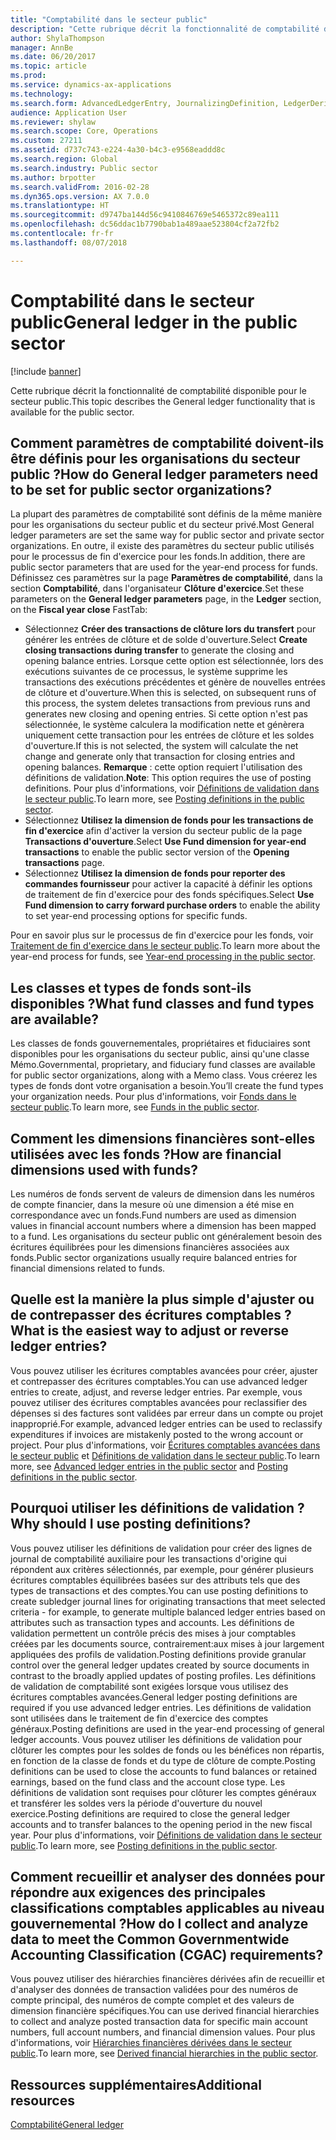 ```yaml
---
title: "Comptabilité dans le secteur public"
description: "Cette rubrique décrit la fonctionnalité de comptabilité disponible pour le secteur public."
author: ShylaThompson
manager: AnnBe
ms.date: 06/20/2017
ms.topic: article
ms.prod: 
ms.service: dynamics-ax-applications
ms.technology: 
ms.search.form: AdvancedLedgerEntry, JournalizingDefinition, LedgerDerivedFinHierarchies, LedgerFundType, LedgerParameters
audience: Application User
ms.reviewer: shylaw
ms.search.scope: Core, Operations
ms.custom: 27211
ms.assetid: d737c743-e224-4a30-b4c3-e9568eaddd8c
ms.search.region: Global
ms.search.industry: Public sector
ms.author: brpotter
ms.search.validFrom: 2016-02-28
ms.dyn365.ops.version: AX 7.0.0
ms.translationtype: HT
ms.sourcegitcommit: d9747ba144d56c9410846769e5465372c89ea111
ms.openlocfilehash: dc56ddac1b7790bab1a489aae523804cf2a72fb2
ms.contentlocale: fr-fr
ms.lasthandoff: 08/07/2018

---
```


# <a name="general-ledger-in-the-public-sector"></a><span data-ttu-id="47ce1-103">Comptabilité dans le secteur public</span><span class="sxs-lookup"><span data-stu-id="47ce1-103">General ledger in the public sector</span></span>

[!include [banner](../includes/banner.md)]

<span data-ttu-id="47ce1-104">Cette rubrique décrit la fonctionnalité de comptabilité disponible pour le secteur public.</span><span class="sxs-lookup"><span data-stu-id="47ce1-104">This topic describes the General ledger functionality that is available for the public sector.</span></span>

<a name="how-do-general-ledger-parameters-need-to-be-set-for-public-sector-organizations"></a><span data-ttu-id="47ce1-105">Comment paramètres de comptabilité doivent-ils être définis pour les organisations du secteur public ?</span><span class="sxs-lookup"><span data-stu-id="47ce1-105">How do General ledger parameters need to be set for public sector organizations?</span></span>
--------------------------------------------------------------------------------

<span data-ttu-id="47ce1-106">La plupart des paramètres de comptabilité sont définis de la même manière pour les organisations du secteur public et du secteur privé.</span><span class="sxs-lookup"><span data-stu-id="47ce1-106">Most General ledger parameters are set the same way for public sector and private sector organizations.</span></span> <span data-ttu-id="47ce1-107">En outre, il existe des paramètres du secteur public utilisés pour le processus de fin d'exercice pour les fonds.</span><span class="sxs-lookup"><span data-stu-id="47ce1-107">In addition, there are public sector parameters that are used for the year-end process for funds.</span></span> <span data-ttu-id="47ce1-108">Définissez ces paramètres sur la page **Paramètres de comptabilité**, dans la section **Comptabilité**, dans l'organisateur **Clôture d'exercice**.</span><span class="sxs-lookup"><span data-stu-id="47ce1-108">Set these parameters on the **General ledger parameters** page, in the **Ledger** section, on the **Fiscal year close** FastTab:</span></span>

-   <span data-ttu-id="47ce1-109">Sélectionnez **Créer des transactions de clôture lors du transfert** pour générer les entrées de clôture et de solde d'ouverture.</span><span class="sxs-lookup"><span data-stu-id="47ce1-109">Select **Create closing transactions during transfer** to generate the closing and opening balance entries.</span></span> <span data-ttu-id="47ce1-110">Lorsque cette option est sélectionnée, lors des exécutions suivantes de ce processus, le système supprime les transactions des exécutions précédentes et génère de nouvelles entrées de clôture et d'ouverture.</span><span class="sxs-lookup"><span data-stu-id="47ce1-110">When this is selected, on subsequent runs of this process, the system deletes transactions from previous runs and generates new closing and opening entries.</span></span> <span data-ttu-id="47ce1-111">Si cette option n'est pas sélectionnée, le système calculera la modification nette et génèrera uniquement cette transaction pour les entrées de clôture et les soldes d'ouverture.</span><span class="sxs-lookup"><span data-stu-id="47ce1-111">If this is not selected, the system will calculate the net change and generate only that transaction for closing entries and opening balances.</span></span> <span data-ttu-id="47ce1-112">**Remarque** : cette option requiert l'utilisation des définitions de validation.</span><span class="sxs-lookup"><span data-stu-id="47ce1-112">**Note**: This option requires the use of posting definitions.</span></span> <span data-ttu-id="47ce1-113">Pour plus d'informations, voir [Définitions de validation dans le secteur public](posting-definitions-public-sector.md).</span><span class="sxs-lookup"><span data-stu-id="47ce1-113">To learn more, see [Posting definitions in the public sector](posting-definitions-public-sector.md).</span></span>
-   <span data-ttu-id="47ce1-114">Sélectionnez **Utilisez la dimension de fonds pour les transactions de fin d'exercice** afin d'activer la version du secteur public de la page **Transactions d'ouverture**.</span><span class="sxs-lookup"><span data-stu-id="47ce1-114">Select **Use Fund dimension for year-end transactions** to enable the public sector version of the **Opening transactions** page.</span></span>
-   <span data-ttu-id="47ce1-115">Sélectionnez **Utilisez la dimension de fonds pour reporter des commandes fournisseur** pour activer la capacité à définir les options de traitement de fin d'exercice pour des fonds spécifiques.</span><span class="sxs-lookup"><span data-stu-id="47ce1-115">Select **Use Fund dimension to carry forward purchase orders** to enable the ability to set year-end processing options for specific funds.</span></span>

<span data-ttu-id="47ce1-116">Pour en savoir plus sur le processus de fin d'exercice pour les fonds, voir [Traitement de fin d'exercice dans le secteur public](year-end-processing-public-sector.md).</span><span class="sxs-lookup"><span data-stu-id="47ce1-116">To learn more about the year-end process for funds, see [Year-end processing in the public sector](year-end-processing-public-sector.md).</span></span>

## <a name="what-fund-classes-and-fund-types-are-available"></a><span data-ttu-id="47ce1-117">Les classes et types de fonds sont-ils disponibles ?</span><span class="sxs-lookup"><span data-stu-id="47ce1-117">What fund classes and fund types are available?</span></span>
<span data-ttu-id="47ce1-118">Les classes de fonds gouvernementales, propriétaires et fiduciaires sont disponibles pour les organisations du secteur public, ainsi qu'une classe Mémo.</span><span class="sxs-lookup"><span data-stu-id="47ce1-118">Governmental, proprietary, and fiduciary fund classes are available for public sector organizations, along with a Memo class.</span></span> <span data-ttu-id="47ce1-119">Vous créerez les types de fonds dont votre organisation a besoin.</span><span class="sxs-lookup"><span data-stu-id="47ce1-119">You’ll create the fund types your organization needs.</span></span> <span data-ttu-id="47ce1-120">Pour plus d'informations, voir [Fonds dans le secteur public](funds-public-sector.md).</span><span class="sxs-lookup"><span data-stu-id="47ce1-120">To learn more, see [Funds in the public sector](funds-public-sector.md).</span></span>

## <a name="how-are-financial-dimensions-used-with-funds"></a><span data-ttu-id="47ce1-121">Comment les dimensions financières sont-elles utilisées avec les fonds ?</span><span class="sxs-lookup"><span data-stu-id="47ce1-121">How are financial dimensions used with funds?</span></span>
<span data-ttu-id="47ce1-122">Les numéros de fonds servent de valeurs de dimension dans les numéros de compte financier, dans la mesure où une dimension a été mise en correspondance avec un fonds.</span><span class="sxs-lookup"><span data-stu-id="47ce1-122">Fund numbers are used as dimension values in financial account numbers where a dimension has been mapped to a fund.</span></span> <span data-ttu-id="47ce1-123">Les organisations du secteur public ont généralement besoin des écritures équilibrées pour les dimensions financières associées aux fonds.</span><span class="sxs-lookup"><span data-stu-id="47ce1-123">Public sector organizations usually require balanced entries for financial dimensions related to funds.</span></span>

## <a name="what-is-the-easiest-way-to-adjust-or-reverse-ledger-entries"></a><span data-ttu-id="47ce1-124">Quelle est la manière la plus simple d'ajuster ou de contrepasser des écritures comptables ?</span><span class="sxs-lookup"><span data-stu-id="47ce1-124">What is the easiest way to adjust or reverse ledger entries?</span></span>
<span data-ttu-id="47ce1-125">Vous pouvez utiliser les écritures comptables avancées pour créer, ajuster et contrepasser des écritures comptables.</span><span class="sxs-lookup"><span data-stu-id="47ce1-125">You can use advanced ledger entries to create, adjust, and reverse ledger entries.</span></span> <span data-ttu-id="47ce1-126">Par exemple, vous pouvez utiliser des écritures comptables avancées pour reclassifier des dépenses si des factures sont validées par erreur dans un compte ou projet inapproprié.</span><span class="sxs-lookup"><span data-stu-id="47ce1-126">For example, advanced ledger entries can be used to reclassify expenditures if invoices are mistakenly posted to the wrong account or project.</span></span> <span data-ttu-id="47ce1-127">Pour plus d'informations, voir [Écritures comptables avancées dans le secteur public](advanced-ledger-entries-public-sector.md) et [Définitions de validation dans le secteur public](posting-definitions-public-sector.md).</span><span class="sxs-lookup"><span data-stu-id="47ce1-127">To learn more, see [Advanced ledger entries in the public sector](advanced-ledger-entries-public-sector.md) and [Posting definitions in the public sector](posting-definitions-public-sector.md).</span></span>

## <a name="why-should-i-use-posting-definitions"></a><span data-ttu-id="47ce1-128">Pourquoi utiliser les définitions de validation ?</span><span class="sxs-lookup"><span data-stu-id="47ce1-128">Why should I use posting definitions?</span></span>
<span data-ttu-id="47ce1-129">Vous pouvez utiliser les définitions de validation pour créer des lignes de journal de comptabilité auxiliaire pour les transactions d'origine qui répondent aux critères sélectionnés, par exemple, pour générer plusieurs écritures comptables équilibrées basées sur des attributs tels que des types de transactions et des comptes.</span><span class="sxs-lookup"><span data-stu-id="47ce1-129">You can use posting definitions to create subledger journal lines for originating transactions that meet selected criteria - for example, to generate multiple balanced ledger entries based on attributes such as transaction types and accounts.</span></span> <span data-ttu-id="47ce1-130">Les définitions de validation permettent un contrôle précis des mises à jour comptables créées par les documents source, contrairement:aux mises à jour largement appliquées des profils de validation.</span><span class="sxs-lookup"><span data-stu-id="47ce1-130">Posting definitions provide granular control over the general ledger updates created by source documents in contrast to the broadly applied updates of posting profiles.</span></span> <span data-ttu-id="47ce1-131">Les définitions de validation de comptabilité sont exigées lorsque vous utilisez des écritures comptables avancées.</span><span class="sxs-lookup"><span data-stu-id="47ce1-131">General ledger posting definitions are required if you use advanced ledger entries.</span></span> <span data-ttu-id="47ce1-132">Les définitions de validation sont utilisées dans le traitement de fin d'exercice des comptes généraux.</span><span class="sxs-lookup"><span data-stu-id="47ce1-132">Posting definitions are used in the year-end processing of general ledger accounts.</span></span> <span data-ttu-id="47ce1-133">Vous pouvez utiliser les définitions de validation pour clôturer les comptes pour les soldes de fonds ou les bénéfices non répartis, en fonction de la classe de fonds et du type de clôture de compte.</span><span class="sxs-lookup"><span data-stu-id="47ce1-133">Posting definitions can be used to close the accounts to fund balances or retained earnings, based on the fund class and the account close type.</span></span> <span data-ttu-id="47ce1-134">Les définitions de validation sont requises pour clôturer les comptes généraux et transférer les soldes vers la période d'ouverture du nouvel exercice.</span><span class="sxs-lookup"><span data-stu-id="47ce1-134">Posting definitions are required to close the general ledger accounts and to transfer balances to the opening period in the new fiscal year.</span></span> <span data-ttu-id="47ce1-135">Pour plus d'informations, voir [Définitions de validation dans le secteur public](posting-definitions-public-sector.md).</span><span class="sxs-lookup"><span data-stu-id="47ce1-135">To learn more, see [Posting definitions in the public sector](posting-definitions-public-sector.md).</span></span>

## <a name="how-do-i-collect-and-analyze-data-to-meet-the-common-governmentwide-accounting-classification-cgac-requirements"></a><span data-ttu-id="47ce1-136">Comment recueillir et analyser des données pour répondre aux exigences des principales classifications comptables applicables au niveau gouvernemental ?</span><span class="sxs-lookup"><span data-stu-id="47ce1-136">How do I collect and analyze data to meet the Common Governmentwide Accounting Classification (CGAC) requirements?</span></span>
<span data-ttu-id="47ce1-137">Vous pouvez utiliser des hiérarchies financières dérivées afin de recueillir et d'analyser des données de transaction validées pour des numéros de compte principal, des numéros de compte complet et des valeurs de dimension financière spécifiques.</span><span class="sxs-lookup"><span data-stu-id="47ce1-137">You can use derived financial hierarchies to collect and analyze posted transaction data for specific main account numbers, full account numbers, and financial dimension values.</span></span> <span data-ttu-id="47ce1-138">Pour plus d'informations, voir [Hiérarchies financières dérivées dans le secteur public](derived-financial-hierarchies-public-sector.md).</span><span class="sxs-lookup"><span data-stu-id="47ce1-138">To learn more, see [Derived financial hierarchies in the public sector](derived-financial-hierarchies-public-sector.md).</span></span>

<a name="additional-resources"></a><span data-ttu-id="47ce1-139">Ressources supplémentaires</span><span class="sxs-lookup"><span data-stu-id="47ce1-139">Additional resources</span></span>
--------

[<span data-ttu-id="47ce1-140">Comptabilité</span><span class="sxs-lookup"><span data-stu-id="47ce1-140">General ledger</span></span>](../general-ledger/general-ledger.md)




